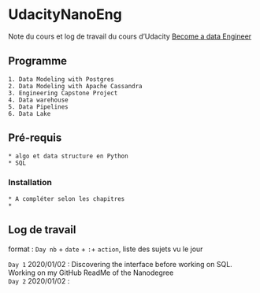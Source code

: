 ﻿# UdacityNanoEng

Note du cours et log de travail du cours d’Udacity [Become a data Engineer](https://www.udacity.com/nanodegree)

## Programme
	1. Data Modeling with Postgres
	2. Data Modeling with Apache Cassandra
	3. Engineering Capstone Project
	4. Data warehouse
	5. Data Pipelines
	6. Data Lake

## Pré-requis
	* algo et data structure en Python
	* SQL

### Installation
	* A compléter selon les chapitres
	*



## Log de travail

format : `Day nb` + `date` + `:`+ `action`, liste des sujets vu le jour

`Day 1` 2020/01/02 : Discovering the interface before working on SQL. Working on my GitHub ReadMe of the Nanodegree  
`Day 2` 2020/01/02 : 




	
